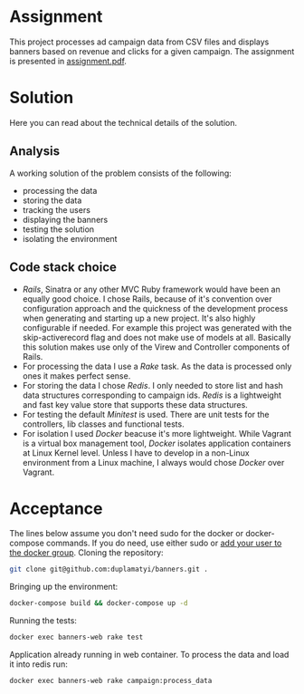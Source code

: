 # Assignment
This project processes ad campaign data from CSV files and displays banners based on revenue and clicks for a given campaign. The assignment is presented in [assignment.pdf](https://github.com/duplamatyi/banners/blob/master/assignment/test%20assingment.pdf).

# Solution
Here you can read about the technical details of the solution.

## Analysis
A working solution of the problem consists of the following:
* processing the data
* storing the data
* tracking the users
* displaying the banners
* testing the solution
* isolating the environment

## Code stack choice
* *Rails*, Sinatra or any other MVC Ruby framework would have been an equally good choice.
I chose Rails, because of it's convention over configuration approach and the quickness of
the development process when generating and starting up a new project. It's also highly configurable
if needed. For example this project was generated with the skip-activerecord flag and does not
make use of models at all. Basically this solution makes use only of the Virew and Controller components of Rails.
* For processing the data I use a *Rake* task. As the data is processed only ones it makes perfect sense.
* For storing the data I chose *Redis*. I only needed to store list and hash data structures corresponding to
campaign ids. *Redis* is a lightweight and fast key value store that supports these data structures.
* For testing the default *Minitest* is used. There are unit tests for the controllers, lib classes
and functional tests.
* For isolation I used *Docker* beacuse it's more lightweight. While Vagrant is a virtual box management tool,
*Docker* isolates application containers at Linux Kernel level. Unless I have to develop in a non-Linux environment
from a Linux machine, I always would chose *Docker* over Vagrant.

# Acceptance
The lines below assume you don't need sudo for the docker or docker-compose commands. If you do need, use either sudo or [add your user to the docker group](https://docs.docker.com/engine/installation/linux/ubuntulinux/#/manage-docker-as-a-non-root-user).
Cloning the repository:
```bash
git clone git@github.com:duplamatyi/banners.git .
```
Bringing up the environment:
```bash
docker-compose build && docker-compose up -d
```
Running the tests:
```bash
docker exec banners-web rake test
```
Application already running in web container. To process the data and load it into redis run:
```bash
docker exec banners-web rake campaign:process_data
```
